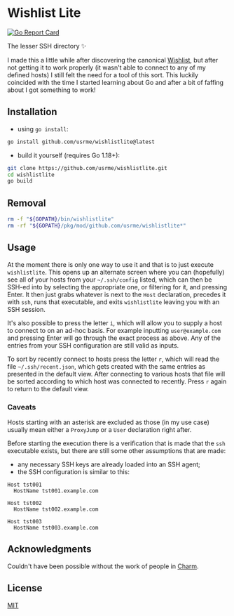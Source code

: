 # Wishlist Lite

[![Go Report Card](https://goreportcard.com/badge/github.com/usrme/wishlistlite)](https://goreportcard.com/report/github.com/usrme/wishlistlite)

The lesser SSH directory ✨

I made this a little while after discovering the canonical [Wishlist](https://github.com/charmbracelet/wishlist), but after not getting it to work properly (it wasn't able to connect to any of my defined hosts) I still felt the need for a tool of this sort. This luckily coincided with the time I started learning about Go and after a bit of faffing about I got something to work!

## Installation

- using `go install`:

```bash
go install github.com/usrme/wishlistlite@latest
```

- build it yourself (requires Go 1.18+):

```bash
git clone https://github.com/usrme/wishlistlite.git
cd wishlistlite
go build
```

## Removal

```bash
rm -f "${GOPATH}/bin/wishlistlite"
rm -rf "${GOPATH}/pkg/mod/github.com/usrme/wishlistlite*"
```

## Usage

At the moment there is only one way to use it and that is to just execute `wishlistlite`. This opens up an alternate screen where you can (hopefully) see all of your hosts from your `~/.ssh/config` listed, which can then be SSH-ed into by selecting the appropriate one, or filtering for it, and pressing Enter. It then just grabs whatever is next to the `Host` declaration, precedes it with `ssh`, runs that executable, and exits `wishlistlite` leaving you with an SSH session.

It's also possible to press the letter `i`, which will allow you to supply a host to connect to on an ad-hoc basis. For example inputting `user@example.com` and pressing Enter will go through the exact process as above. Any of the entries from your SSH configuration are still valid as inputs.

To sort by recently connect to hosts press the letter `r`, which will read the file `~/.ssh/recent.json`, which gets created with the same entries as presented in the default view. After connecting to various hosts that file will be sorted according to which host was connected to recently. Press `r` again to return to the default view.

### Caveats

Hosts starting with an asterisk are excluded as those (in my use case) usually mean either a `ProxyJump` or a `User` declaration right after.

Before starting the execution there is a verification that is made that the `ssh` executable exists, but there are still some other assumptions that are made:

- any necessary SSH keys are already loaded into an SSH agent;
- the SSH configuration is similar to this:

```text
Host tst001
  HostName tst001.example.com

Host tst002
  HostName tst002.example.com

Host tst003
  HostName tst003.example.com
```

## Acknowledgments

Couldn't have been possible without the work of people in [Charm](https://github.com/charmbracelet).

## License

[MIT](/LICENSE)
